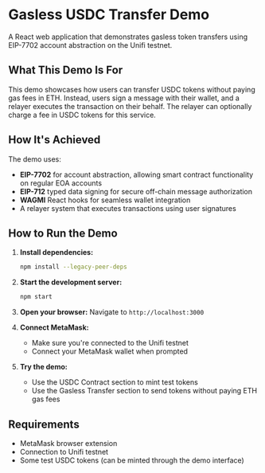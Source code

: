 # Gasless USDC Transfer Demo

A React web application that demonstrates gasless token transfers using EIP-7702 account abstraction on the Unifi testnet.

## What This Demo Is For

This demo showcases how users can transfer USDC tokens without paying gas fees in ETH. Instead, users sign a message with their wallet, and a relayer executes the transaction on their behalf. The relayer can optionally charge a fee in USDC tokens for this service.

## How It's Achieved

The demo uses:
- **EIP-7702** for account abstraction, allowing smart contract functionality on regular EOA accounts
- **EIP-712** typed data signing for secure off-chain message authorization
- **WAGMI** React hooks for seamless wallet integration
- A relayer system that executes transactions using user signatures

## How to Run the Demo

1. **Install dependencies:**
   ```bash
   npm install --legacy-peer-deps
   ```

2. **Start the development server:**
   ```bash
   npm start
   ```

3. **Open your browser:**
   Navigate to `http://localhost:3000`

4. **Connect MetaMask:**
   - Make sure you're connected to the Unifi testnet
   - Connect your MetaMask wallet when prompted

5. **Try the demo:**
   - Use the USDC Contract section to mint test tokens
   - Use the Gasless Transfer section to send tokens without paying ETH gas fees

## Requirements

- MetaMask browser extension
- Connection to Unifi testnet
- Some test USDC tokens (can be minted through the demo interface)
